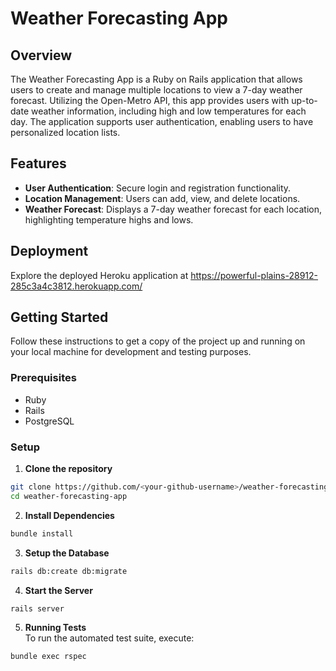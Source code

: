 # Weather Forecasting App

## Overview

The Weather Forecasting App is a Ruby on Rails application that allows users to create and manage multiple locations to view a 7-day weather forecast. Utilizing the Open-Metro API, this app provides users with up-to-date weather information, including high and low temperatures for each day. The application supports user authentication, enabling users to have personalized location lists.

## Features

- **User Authentication**: Secure login and registration functionality.
- **Location Management**: Users can add, view, and delete locations.
- **Weather Forecast**: Displays a 7-day weather forecast for each location, highlighting temperature highs and lows.

## Deployment

Explore the deployed Heroku application at https://powerful-plains-28912-285c3a4c3812.herokuapp.com/

## Getting Started

Follow these instructions to get a copy of the project up and running on your local machine for development and testing purposes.

### Prerequisites

- Ruby
- Rails
- PostgreSQL

### Setup

1. **Clone the repository**
```sh
git clone https://github.com/<your-github-username>/weather-forecasting-app.git
cd weather-forecasting-app
```

2. **Install Dependencies**
```sh
bundle install
```

3. **Setup the Database**
```sh
rails db:create db:migrate
```

4. **Start the Server**
```sh
rails server
```

5. **Running Tests**  
To run the automated test suite, execute:
```sh
bundle exec rspec
```